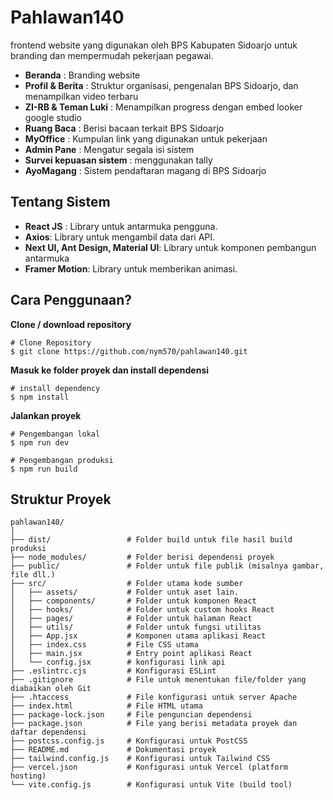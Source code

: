 # Pahlawan140

frontend website yang digunakan oleh BPS Kabupaten Sidoarjo untuk branding dan mempermudah pekerjaan pegawai.
- **Beranda** : Branding website
- **Profil & Berita** : Struktur organisasi, pengenalan BPS Sidoarjo, dan menampilkan video terbaru
- **ZI-RB & Teman Luki** : Menampilkan progress dengan embed looker google studio
- **Ruang Baca** : Berisi bacaan terkait BPS Sidoarjo
- **MyOffice** : Kumpulan link yang digunakan untuk pekerjaan
- **Admin Pane** : Mengatur segala isi sistem
- **Survei kepuasan sistem** : menggunakan tally
- **AyoMagang** : Sistem pendaftaran magang di BPS Sidoarjo
  
## Tentang Sistem

- **React JS** : Library untuk antarmuka pengguna.
- **Axios**: Library untuk mengambil data dari API.
- **Next UI, Ant Design, Material UI**: Library untuk komponen pembangun antarmuka
- **Framer Motion**: Library untuk memberikan animasi.

## Cara Penggunaan?

**Clone / download repository**

```shell
# Clone Repository
$ git clone https://github.com/nym570/pahlawan140.git
```

**Masuk ke folder proyek dan install dependensi**

```shell
# install dependency
$ npm install
```

**Jalankan proyek**

```shell
# Pengembangan lokal
$ npm run dev
```
```shell
# Pengembangan produksi
$ npm run build
```

## Struktur Proyek

```shell
pahlawan140/
│
├── dist/                 # Folder build untuk file hasil build produksi
├── node_modules/         # Folder berisi dependensi proyek
├── public/               # Folder untuk file publik (misalnya gambar, file dll.)
├── src/                  # Folder utama kode sumber
│   ├── assets/           # Folder untuk aset lain.
│   ├── components/       # Folder untuk komponen React
│   ├── hooks/            # Folder untuk custom hooks React
│   ├── pages/            # Folder untuk halaman React
│   ├── utils/            # Folder untuk fungsi utilitas
│   ├── App.jsx           # Komponen utama aplikasi React
│   ├── index.css         # File CSS utama
│   ├── main.jsx          # Entry point aplikasi React
│   └── config.jsx        # konfigurasi link api
├── .eslintrc.cjs         # Konfigurasi ESLint
├── .gitignore            # File untuk menentukan file/folder yang diabaikan oleh Git
├── .htaccess             # File konfigurasi untuk server Apache
├── index.html            # File HTML utama
├── package-lock.json     # File penguncian dependensi
├── package.json          # File yang berisi metadata proyek dan daftar dependensi
├── postcss.config.js     # Konfigurasi untuk PostCSS
├── README.md             # Dokumentasi proyek
├── tailwind.config.js    # Konfigurasi untuk Tailwind CSS
├── vercel.json           # Konfigurasi untuk Vercel (platform hosting)
└── vite.config.js        # Konfigurasi untuk Vite (build tool)
```
